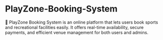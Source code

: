 # PlayZone-Booking-System
🏀 PlayZone Booking System is an online platform that lets users book sports and recreational facilities easily. It offers real-time availability, secure payments, and efficient venue management for both users and admins.
